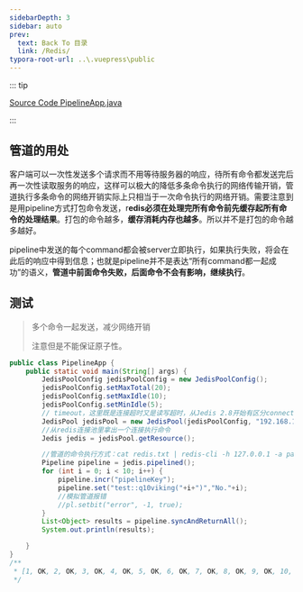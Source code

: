 ```yaml
---
sidebarDepth: 3
sidebar: auto
prev:
  text: Back To 目录
  link: /Redis/
typora-root-url: ..\.vuepress\public
---
```




::: tip

[Source Code PipelineApp.java]()

:::



## 管道的用处

客户端可以一次性发送多个请求而不用等待服务器的响应，待所有命令都发送完后再一次性读取服务的响应，这样可以极大的降低多条命令执行的网络传输开销，管道执行多条命令的网络开销实际上只相当于一次命令执行的网络开销。需要注意到是用pipeline方式打包命令发送，r**edis必须在处理完所有命令前先缓存起所有命令的处理结果**。打包的命令越多，**缓存消耗内存也越多**。所以并不是打包的命令越多越好。

pipeline中发送的每个command都会被server立即执行，如果执行失败，将会在此后的响应中得到信息；也就是pipeline并不是表达“所有command都一起成功”的语义，**管道中前面命令失败，后面命令不会有影响，继续执行**。



## 测试


> 多个命令一起发送，减少网络开销
>
> 注意但是不能保证原子性。



```java
public class PipelineApp {
    public static void main(String[] args) {
        JedisPoolConfig jedisPoolConfig = new JedisPoolConfig();
        jedisPoolConfig.setMaxTotal(20);
        jedisPoolConfig.setMaxIdle(10);
        jedisPoolConfig.setMinIdle(5);
        // timeout，这里既是连接超时又是读写超时，从Jedis 2.8开始有区分connectionTimeout和soTimeout的构造函数
        JedisPool jedisPool = new JedisPool(jedisPoolConfig, "192.168.187.135", 6379, 3000, null);
        //从redis连接池里拿出一个连接执行命令
        Jedis jedis = jedisPool.getResource();

        //管道的命令执行方式：cat redis.txt | redis-cli -h 127.0.0.1 -a password - p 6379 --pipe
        Pipeline pipeline = jedis.pipelined();
        for (int i = 0; i < 10; i++) {
            pipeline.incr("pipelineKey");
            pipeline.set("test::q10viking("+i+")","No."+i);
            //模拟管道报错
            //pl.setbit("error", -1, true);
        }
        List<Object> results = pipeline.syncAndReturnAll();
        System.out.println(results);

    }
}
/**
 * [1, OK, 2, OK, 3, OK, 4, OK, 5, OK, 6, OK, 7, OK, 8, OK, 9, OK, 10, OK]
 */
```


